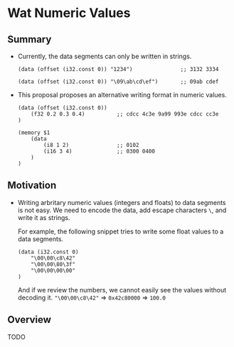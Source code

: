 # Wat Numeric Values

## Summary

* Currently, the data segments can only be written in strings.

    ```wat
    (data (offset (i32.const 0)) "1234")               ;; 3132 3334
    ```
    ```wat
    (data (offset (i32.const 0)) "\09\ab\cd\ef")       ;; 09ab cdef
    ```

* This proposal proposes an alternative writing format in numeric values.

    ```wat
    (data (offset (i32.const 0))
        (f32 0.2 0.3 0.4)          ;; cdcc 4c3e 9a99 993e cdcc cc3e
    )
    ```
    ```wat
    (memory $1
        (data 
            (i8 1 2)               ;; 0102
            (i16 3 4)              ;; 0300 0400
        )
    )
    ```

## Motivation

* Writing arbritary numeric values (integers and floats) to data segments is not easy.
We need to encode the data, add escape characters `\`, and write it as strings.

    For example, the following snippet tries to write some float values to a data segments.

    ```wat
    (data (i32.const 0)
        "\00\00\c8\42"
        "\00\00\80\3f"
        "\00\00\00\00"
    )
    ```

    And if we review the numbers, we cannot easily see the values without decoding it.
    `"\00\00\c8\42"` => `0x42c80000` => `100.0`

## Overview

TODO
